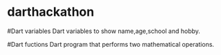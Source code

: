 # darthackathon

#Dart variables
Dart variables to show name,age,school and hobby.

#Dart fuctions
Dart program that performs two mathematical operations.

